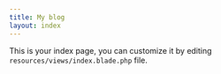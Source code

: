 ```yaml
---
title: My blog
layout: index
---
```


This is your index page, you can customize it by editing `resources/views/index.blade.php` file.
